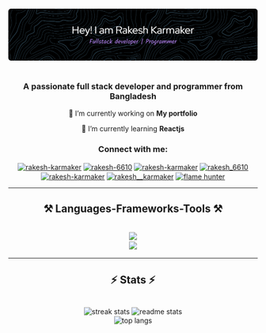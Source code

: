 ![logo](https://github.com/Rakesh-6610/Rakesh-6610/blob/main/github-header-image.png)
<h1 align="center"></h1>
<h3 align="center">A passionate full stack developer and programmer from Bangladesh</h3>

<!-- <img align="right" width="400" src="https://user-images.githubusercontent.com/74038190/219923809-b86dc415-a0c2-4a38-bc88-ad6cf06395a8.gif" alt="none"> -->
<p align="left">

<div align="center">


   🔭 I’m currently working on **My portfolio**

   🌱 I’m currently learning **Reactjs**
  
</div>


<h3 align="center">Connect with me:</h3>
<p align="center">
<a href="https://www.facebook.com/rakesh.karmaker.980" target="_blank"><img align="center" src="https://raw.githubusercontent.com/rahuldkjain/github-profile-readme-generator/master/src/images/icons/Social/facebook.svg" alt="rakesh-karmaker" height="30" width="40" /></a>
<a href="https://leetcode.com/u/rakesh-6610/" target="_blank"><img align="center" src="https://raw.githubusercontent.com/rahuldkjain/github-profile-readme-generator/master/src/images/icons/Social/leet-code.svg" alt="rakesh-6610" height="30" width="40" /></a>
<a href="https://dribbble.com/Rakesh_Karmaker" target="_blank"><img align="center" src="https://raw.githubusercontent.com/rahuldkjain/github-profile-readme-generator/master/src/images/icons/Social/dribbble.svg" alt="rakesh-karmaker" height="30" width="40" /></a>
<a href="https://x.com/Rakesh_6610" targ_et="_blank"><img align="center" src="https://raw.githubusercontent.com/rahuldkjain/github-profile-readme-generator/master/src/images/icons/Social/twitter.svg" alt="rakesh_6610" height="30" width="40" /></a>
<a href="https://www.linkedin.com/in/rakesh-karmaker-a15849322/" target="_blank"><img align="center" src="https://raw.githubusercontent.com/rahuldkjain/github-profile-readme-generator/master/src/images/icons/Social/linked-in-alt.svg" alt="rakesh-karmaker" height="30" width="40" /></a>
<a href="https://www.instagram.com/rakesh__karmaker/" target="_blank"><img align="center" src="https://raw.githubusercontent.com/rahuldkjain/github-profile-readme-generator/master/src/images/icons/Social/instagram.svg" alt="rakesh__karmaker" height="30" width="40" /></a>
<a href="https://www.hackerrank.com/profile/hellonoone25878" target="_blank"><img align="center" src="https://raw.githubusercontent.com/rahuldkjain/github-profile-readme-generator/master/src/images/icons/Social/hackerrank.svg" alt="flame hunter" height="30" width_="40" /></a>
</p>


 <hr/>



<h2 align="center">⚒️ Languages-Frameworks-Tools ⚒️</h2>
<br/>
<div align="center">
    <img src="https://skillicons.dev/icons?i=react,bootstrap,html,css,javascript,express,vscode,github,figma,git" />
    <br>
    <img src="https://skillicons.dev/icons?i=nodejs,python,c,cpp,mysql,jquery,php,wordpress" />
</div>


<hr />

<h2 align="center">⚡ Stats ⚡</h2>
<br>
<div align=center>
  <img width=390 src="https://github-readme-streak-stats-salesp07.vercel.app/?user=rakesh-karmaker&count_private=true&theme=react&border_radius=10" alt="streak stats"/>
  <img width=390 src="https://github-readme-stats-salesp07.vercel.app/api?username=rakesh-karmaker&count_private=true&show_icons=true&theme=react&rank_icon=github&border_radius=10" alt="readme stats" />
  <br/>
  <img width=325 align="center" src="https://github-readme-stats-salesp07.vercel.app/api/top-langs/?username=rakesh-karmaker&hide=HTML&langs_count=8&layout=compact&theme=react&border_radius=10&size_weight=0.5&count_weight=0.5&exclude_repo=github-readme-stats" alt="top langs" />
   <br />
   <br />

</div>



